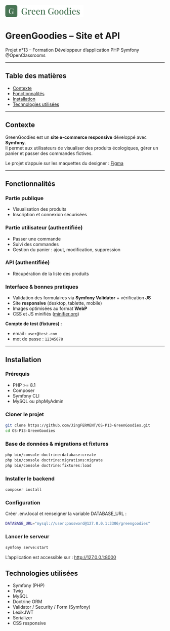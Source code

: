 ![GreenGoodies Logo](public/img/Logo.svg)
# GreenGoodies – Site et API
Projet n°13 – Formation Développeur d’application PHP Symfony @OpenClassrooms

---

## Table des matières
- [Contexte](#-contexte)
- [Fonctionnalités](#-fonctionnalités)
- [Installation](#-installation)
- [Technologies utilisées](#-technologies-utilisées)

---

## Contexte

GreenGoodies est un **site e-commerce responsive** développé avec **Symfony**.  
Il permet aux utilisateurs de visualiser des produits écologiques, gérer un panier et passer des commandes fictives.

Le projet s’appuie sur les maquettes du designer : [Figma](https://www.figma.com/file/dwbwGIJqxan1qJFwKt8juV/Green-Goodies?type=design&node-id=0%3A1&mode=design&t=OXiRrAW0OXecVME4-1)

---

## Fonctionnalités

### Partie publique
- Visualisation des produits
- Inscription et connexion sécurisées

### Partie utilisateur (authentifiée)
- Passer une commande
- Suivi des commandes
- Gestion du panier : ajout, modification, suppression

### API (authentifiée)
- Récupération de la liste des produits

### Interface & bonnes pratiques
- Validation des formulaires via **Symfony Validator** + vérification **JS**
- Site **responsive** (desktop, tablette, mobile)
- Images optimisées au format **WebP**
- CSS et JS minifiés ([minifier.org](https://www.minifier.org/))

**Compte de test (fixtures) :**
- email : `user@test.com`
- mot de passe : `12345678`

---

## Installation

### Prérequis
- PHP >= 8.1
- Composer
- Symfony CLI
- MySQL ou phpMyAdmin

### Cloner le projet
```bash
git clone https://github.com/JingFERMENT/OS-P13-GreenGoodies.git
cd OS-P13-GreenGoodies
```

### Base de données & migrations et fixtures

```bash
php bin/console doctrine:database:create
php bin/console doctrine:migrations:migrate
php bin/console doctrine:fixtures:load
```

### Installer le backend

```bash
composer install
```

### Configuration

Créer .env.local et renseigner la variable DATABASE_URL :

```bash
DATABASE_URL="mysql://user:password@127.0.0.1:3306/greengoodies"
```

### Lancer le serveur

```bash
symfony serve:start
```

L’application est accessible sur : http://127.0.0.1:8000

## Technologies utilisées

- Symfony (PHP)
- Twig
- MySQL
- Doctrine ORM
- Validator / Security / Form (Symfony)
- LexikJWT
- Serializer
- CSS responsive

